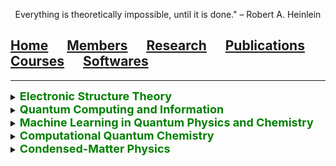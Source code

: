 <p align="center">
  Everything is theoretically impossible, until it is done." – Robert A. Heinlein
</p>

## [Home](index.md)<img src="test_space.png" width="30" height="1">[Members](members.md)<img src="test_space.png" width="30" height="1">[<ins>Research</ins>](research.md)<img src="test_space.png" width="30" height="1">[Publications](publications.md)<img src="test_space.png" width="30" height="1">[Courses](courses.md)<img src="test_space.png" width="30" height="1">[Softwares](softwares.md)

<hr style="solid blue">

<details>
<summary> <b> <font size="4" color="green"> Electronic Structure Theory </font> </b> </summary>
under construction!
</details>


<details>
<summary> <b> <font size="4" color="green">  Quantum Computing and Information </font> </b> </summary>  
under construction!
</details>

<details>
<summary> <b> <font size="4" color="green">  Machine Learning in Quantum Physics and Chemistry </font> </b> </summary>  
under construction!
</details>


<details>
<summary> <b> <font size="4" color="green">  Computational Quantum Chemistry </font> </b> </summary>  
under construction!
</details>


<details>
<summary> <b> <font size="4" color="green">  Condensed-Matter Physics </font> </b> </summary>
under construction!
</details>
